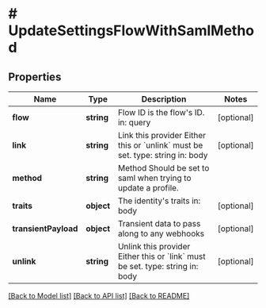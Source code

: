# # UpdateSettingsFlowWithSamlMethod

## Properties

Name | Type | Description | Notes
------------ | ------------- | ------------- | -------------
**flow** | **string** | Flow ID is the flow&#39;s ID.  in: query | [optional]
**link** | **string** | Link this provider  Either this or &#x60;unlink&#x60; must be set.  type: string in: body | [optional]
**method** | **string** | Method  Should be set to saml when trying to update a profile. |
**traits** | **object** | The identity&#39;s traits  in: body | [optional]
**transientPayload** | **object** | Transient data to pass along to any webhooks | [optional]
**unlink** | **string** | Unlink this provider  Either this or &#x60;link&#x60; must be set.  type: string in: body | [optional]

[[Back to Model list]](../../README.md#models) [[Back to API list]](../../README.md#endpoints) [[Back to README]](../../README.md)
